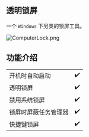 ﻿## 透明锁屏
一个 `Windows` 下另类的锁屏工具。  

![ComputerLock.png](https://s2.loli.net/2022/07/12/JwoXipldbkqLgIa.png)  

## 功能介绍
<table>
    <tr>
        <td>开机时自动启动</td>
        <td>✔️</td>
    </tr>
    <tr>
        <td>透明锁屏</td>
        <td>✔️</td>
    </tr>
    <tr>
        <td>禁用系统锁屏</td>
        <td>✔️</td>
    </tr>
    <tr>
        <td>锁屏时屏蔽任务管理器</td>
        <td>✔️</td>
    </tr>
    <tr>
        <td>快捷键锁屏</td>
        <td>✔️</td>
    </tr>
</table>